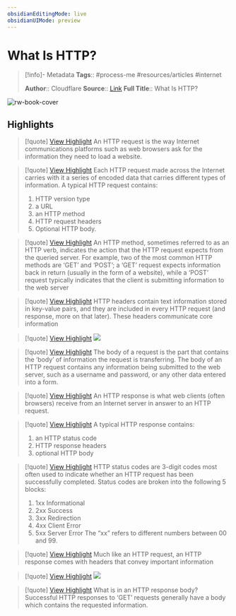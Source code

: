 ```yaml
---
obsidianEditingMode: live
obsidianUIMode: preview
---
```

# What Is HTTP?

> [!info]- Metadata
> **Tags**:: #process-me #resources/articles #internet
> 
> **Author**:: Cloudflare
> **Source**:: [Link](https://www.cloudflare.com/en-gb/learning/ddos/glossary/hypertext-transfer-protocol-http/)
> **Full Title**:: What Is HTTP?

![rw-book-cover](https://www.cloudflare.com/static/d299fc5de6b39f03e2233069ee18dbca/ddos-lc.png)

## Highlights

> [!quote] [View Highlight](https://read.readwise.io/read/01gmvaxy5tcafjxkrq35rrrzfg)
> An HTTP request is the way Internet communications platforms such as web browsers ask for the information they need to load a website.


> [!quote] [View Highlight](https://read.readwise.io/read/01gmvayfdrvn530wk8x0ft2wk8)
> Each HTTP request made across the Internet carries with it a series of encoded data that carries different types of information. A typical HTTP request contains:
> 1. HTTP version type
> 2. a URL
> 3. an HTTP method
> 4. HTTP request headers
> 5. Optional HTTP body.


> [!quote] [View Highlight](https://read.readwise.io/read/01gmvazhjssxemtdc01fe5245k)
> An HTTP method, sometimes referred to as an HTTP verb, indicates the action that the HTTP request expects from the queried server. For example, two of the most common HTTP methods are ‘GET’ and ‘POST’; a ‘GET’ request expects information back in return (usually in the form of a website), while a ‘POST’ request typically indicates that the client is submitting information to the web server


> [!quote] [View Highlight](https://read.readwise.io/read/01gmvb08m8z5sjnwe5f4dqargg)
> HTTP headers contain text information stored in key-value pairs, and they are included in every HTTP request (and response, more on that later). These headers communicate core information


> [!quote] [View Highlight](https://read.readwise.io/read/01gmvb0etg5gg49h8k37qvnn1d)
> ![](https://www.cloudflare.com/img/learning/ddos/glossary/hypertext-transfer-protocol-http/http-request-headers.png)


> [!quote] [View Highlight](https://read.readwise.io/read/01gmvb1gzt4bmjd8f6j4yytyys)
> The body of a request is the part that contains the ‘body’ of information the request is transferring. The body of an HTTP request contains any information being submitted to the web server, such as a username and password, or any other data entered into a form.


> [!quote] [View Highlight](https://read.readwise.io/read/01gmvb22nzr91gnrdr6xqdkzp5)
> An HTTP response is what web clients (often browsers) receive from an Internet server in answer to an HTTP request.


> [!quote] [View Highlight](https://read.readwise.io/read/01gmvb29tr8a1va7z91y2rgvrt)
> A typical HTTP response contains:
> 1. an HTTP status code
> 2. HTTP response headers
> 3. optional HTTP body


> [!quote] [View Highlight](https://read.readwise.io/read/01gmvb3czkn72ffw4b2n4qa8dz)
> HTTP status codes are 3-digit codes most often used to indicate whether an HTTP request has been successfully completed. Status codes are broken into the following 5 blocks:
> 1. 1xx Informational
> 2. 2xx Success
> 3. 3xx Redirection
> 4. 4xx Client Error
> 5. 5xx Server Error
> The “xx” refers to different numbers between 00 and 99.


> [!quote] [View Highlight](https://read.readwise.io/read/01gmvb4gk8a1wbvqh6ca8nmt8v)
> Much like an HTTP request, an HTTP response comes with headers that convey important information


> [!quote] [View Highlight](https://read.readwise.io/read/01gmvb4nsy3bts1nb7h16vgrr6)
> ![](https://www.cloudflare.com/img/learning/ddos/glossary/hypertext-transfer-protocol-http/http-response-headers.png)


> [!quote] [View Highlight](https://read.readwise.io/read/01gmvb62p4mzchfjf3rhctex1b)
> What is in an HTTP response body?
> Successful HTTP responses to ‘GET’ requests generally have a body which contains the requested information.

